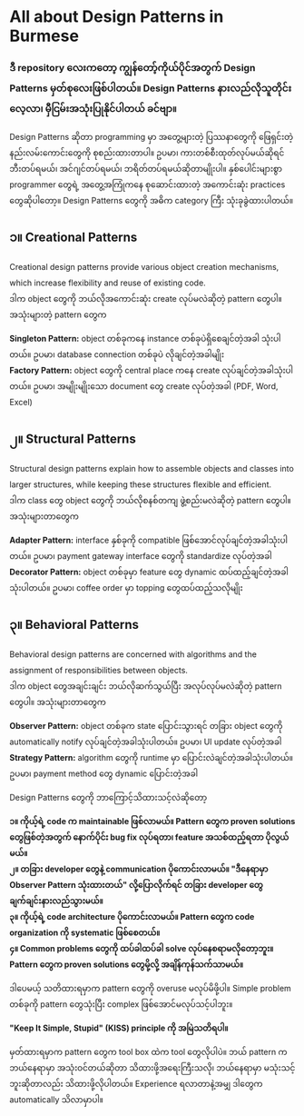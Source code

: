 # All about Design Patterns in Burmese

### ဒီ repository လေးကတော့ ကျွန်တော့်ကိုယ်ပိုင်အတွက် Design Patterns မှတ်စုလေးဖြစ်ပါတယ်။ Design Patterns နားလည်လိုသူတိုင်း လေ့လာ၊ မှီငြမ်းအသုံးပြုနိုင်ပါတယ် ခင်ဗျာ။
<div style="font-size:14px;line-height: 2;">
Design Patterns ဆိုတာ programming မှာ အတွေ့များတဲ့ ပြဿနာတွေကို ဖြေရှင်းတဲ့ နည်းလမ်းကောင်းတွေကို စုစည်းထားတာပါ။ ဥပမာ၊ ကားတစ်စီးထုတ်လုပ်မယ်ဆိုရင် ဘီးတပ်ရမယ်၊ အင်ဂျင်တပ်ရမယ်၊ ဘရိတ်တပ်ရမယ်ဆိုတာမျိုးပါ။ နှစ်ပေါင်းများစွာ programmer တွေရဲ့ အတွေ့အကြုံကနေ စုဆောင်းထားတဲ့ အကောင်းဆုံး practices တွေဆိုပါတော့။
Design Patterns တွေကို အဓိက category ကြီး သုံးခုခွဲထားပါတယ်။


## ၁။ Creational Patterns 
Creational design patterns provide various object creation mechanisms, which increase flexibility and reuse of existing code.<br>
ဒါက object တွေကို ဘယ်လိုအကောင်းဆုံး create လုပ်မလဲဆိုတဲ့ pattern တွေပါ။ အသုံးများတဲ့ pattern တွေက

**Singleton Pattern:** object တစ်ခုကနေ instance တစ်ခုပဲရှိစေချင်တဲ့အခါ သုံးပါတယ်။ ဥပမာ၊ database connection တစ်ခုပဲ လိုချင်တဲ့အခါမျိုး <br>
**Factory Pattern:** object တွေကို central place ကနေ create လုပ်ချင်တဲ့အခါသုံးပါတယ်။ ဥပမာ၊ အမျိုးမျိုးသော document တွေ create လုပ်တဲ့အခါ (PDF, Word, Excel)

## ၂။ Structural Patterns
Structural design patterns explain how to assemble objects and classes into larger structures, while keeping these structures flexible and efficient.<br>
ဒါက class တွေ object တွေကို ဘယ်လိုစနစ်တကျ ဖွဲ့စည်းမလဲဆိုတဲ့ pattern တွေပါ။ အသုံးများတာတွေက

**Adapter Pattern:** interface နှစ်ခုကို compatible ဖြစ်အောင်လုပ်ချင်တဲ့အခါသုံးပါတယ်။ ဥပမာ၊ payment gateway interface တွေကို standardize လုပ်တဲ့အခါ <br>
**Decorator Pattern:** object တစ်ခုမှာ feature တွေ dynamic ထပ်ထည့်ချင်တဲ့အခါသုံးပါတယ်။ ဥပမာ၊ coffee order မှာ topping တွေထပ်ထည့်သလိုမျိုး

## ၃။ Behavioral Patterns
Behavioral design patterns are concerned with algorithms and the assignment of responsibilities between objects.<br>
ဒါက object တွေအချင်းချင်း ဘယ်လိုဆက်သွယ်ပြီး အလုပ်လုပ်မလဲဆိုတဲ့ pattern တွေပါ။ အသုံးများတာတွေက

**Observer Pattern:** object တစ်ခုက state ပြောင်းသွားရင် တခြား object တွေကို automatically notify လုပ်ချင်တဲ့အခါသုံးပါတယ်။ ဥပမာ၊ UI update လုပ်တဲ့အခါ <br>
**Strategy Pattern:** algorithm တွေကို runtime မှာ ပြောင်းလဲချင်တဲ့အခါသုံးပါတယ်။ ဥပမာ၊ payment method တွေ dynamic ပြောင်းတဲ့အခါ

Design Patterns တွေကို ဘာကြောင့်သိထားသင့်လဲဆိုတော့

**၁။ ကိုယ့်ရဲ့ code က maintainable ဖြစ်လာမယ်။ Pattern တွေက proven solutions တွေဖြစ်တဲ့အတွက် နောက်ပိုင်း bug fix လုပ်ရတာ၊ feature အသစ်ထည့်ရတာ ပိုလွယ်မယ်။ <br>
၂။ တခြား developer တွေနဲ့ communication ပိုကောင်းလာမယ်။ "ဒီနေရာမှာ Observer Pattern သုံးထားတယ်" လို့ပြောလိုက်ရင် တခြား developer တွေ ချက်ချင်းနားလည်သွားမယ်။ <br>
၃။ ကိုယ့်ရဲ့ code architecture ပိုကောင်းလာမယ်။ Pattern တွေက code organization ကို systematic ဖြစ်စေတယ်။ <br>
၄။ Common problems တွေကို ထပ်ခါထပ်ခါ solve လုပ်နေစရာမလိုတော့ဘူး။ Pattern တွေက proven solutions တွေမို့လို့ အချိန်ကုန်သက်သာမယ်။**

ဒါပေမယ့် သတိထားရမှာက pattern တွေကို overuse မလုပ်မိဖို့ပါ။ Simple problem တစ်ခုကို pattern တွေသုံးပြီး complex ဖြစ်အောင်မလုပ်သင့်ပါဘူး။ 

**"Keep It Simple, Stupid" (KISS) principle ကို အမြဲသတိရပါ။**

မှတ်ထားရမှာက pattern တွေက tool box ထဲက tool တွေလိုပါပဲ။ ဘယ် pattern က ဘယ်နေရာမှာ အသုံးဝင်တယ်ဆိုတာ သိထားဖို့အရေးကြီးသလို၊ ဘယ်နေရာမှာ မသုံးသင့်ဘူးဆိုတာလည်း သိထားဖို့လိုပါတယ်။ 
Experience ရလာတာနဲ့အမျှ ဒါတွေက automatically သိလာမှာပါ။
</div>